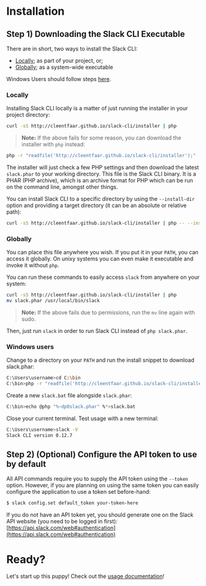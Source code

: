 # Installation

## Step 1) Downloading the Slack CLI Executable

There are in short, two ways to install the Slack CLI:
- [Locally](#locally); as part of your project, or;
- [Globally](#globally); as a system-wide executable

Windows Users should follow steps [here](#windows-users).

### Locally

Installing Slack CLI locally is a matter of just running the installer in your
project directory:

```sh
curl -sS http://cleentfaar.github.io/slack-cli/installer | php
```

> **Note:** If the above fails for some reason, you can download the installer
> with `php` instead:

```sh
php -r "readfile('http://cleentfaar.github.io/slack-cli/installer');" | php
```

The installer will just check a few PHP settings and then download the latest `slack.phar`
to your working directory. This file is the Slack CLI binary. It is a PHAR (PHP
archive), which is an archive format for PHP which can be run on the command
line, amongst other things.

You can install Slack CLI to a specific directory by using the `--install-dir`
option and providing a target directory (it can be an absolute or relative path):

```sh
curl -sS http://cleentfaar.github.io/slack-cli/installer | php -- --install-dir=bin
```

### Globally

You can place this file anywhere you wish. If you put it in your `PATH`,
you can access it globally. On unixy systems you can even make it
executable and invoke it without `php`.

You can run these commands to easily access `slack` from anywhere on your system:

```sh
curl -sS http://cleentfaar.github.io/slack-cli/installer | php
mv slack.phar /usr/local/bin/slack
```

> **Note:** If the above fails due to permissions, run the `mv` line
> again with sudo.

Then, just run `slack` in order to run Slack CLI instead of `php slack.phar`.

### Windows users

Change to a directory on your `PATH` and run the install snippet to download
slack.phar:

```sh
C:\Users\username>cd C:\bin
C:\bin>php -r "readfile('http://cleentfaar.github.io/slack-cli/installer');" | php
```

Create a new `slack.bat` file alongside `slack.phar`:

```sh
C:\bin>echo @php "%~dp0slack.phar" %*>slack.bat
```

Close your current terminal. Test usage with a new terminal:

```sh
C:\Users\username>slack -V
Slack CLI version 0.12.7
```

## Step 2) (Optional) Configure the API token to use by default

All API commands require you to supply the API token using the `--token` option.
However, if you are planning on using the same token you can easily configure the application to use a token set before-hand:

```sh
$ slack config.set default_token your-token-here
```

If you do not have an API token yet, you should generate one on the Slack API website (you need to be logged in first): [https://api.slack.com/web#authentication](https://api.slack.com/web#authentication)


# Ready?

Let's start up this puppy! Check out the [usage documentation](https://github.com/cleentfaar/slack-cli/blob/master/src/CL/SlackCli/Resources/doc/usage.md)!
